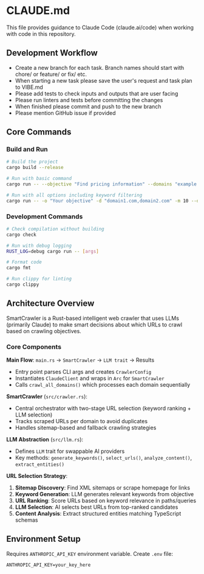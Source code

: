 # CLAUDE.md

This file provides guidance to Claude Code (claude.ai/code) when working with code in this repository.

## Development Workflow
- Create a new branch for each task. Branch names should start with chore/ or feature/ or fix/ etc.
- When starting a new task please save the user's request and task plan to VIBE.md
- Please add tests to check inputs and outputs that are user facing
- Please run linters and tests before committing the changes
- When finished please commit and push to the new branch
- Please mention GitHub issue if provided

## Core Commands

### Build and Run
```bash
# Build the project
cargo build --release

# Run with basic command
cargo run -- --objective "Find pricing information" --domains "example.com" --max-urls 5

# Run with all options including keyword filtering
cargo run -- -o "Your objective" -d "domain1.com,domain2.com" -m 10 --delay 1000 -O results.json -v --candidate-multiplier 5
```

### Development Commands
```bash
# Check compilation without building
cargo check

# Run with debug logging
RUST_LOG=debug cargo run -- [args]

# Format code
cargo fmt

# Run clippy for linting
cargo clippy
```

## Architecture Overview

SmartCrawler is a Rust-based intelligent web crawler that uses LLMs (primarily Claude) to make smart decisions about which URLs to crawl based on crawling objectives.

### Core Components

**Main Flow**: `main.rs` → `SmartCrawler` → `LLM trait` → Results
- Entry point parses CLI args and creates `CrawlerConfig`
- Instantiates `ClaudeClient` and wraps in `Arc` for `SmartCrawler`
- Calls `crawl_all_domains()` which processes each domain sequentially

**SmartCrawler** (`src/crawler.rs`):
- Central orchestrator with two-stage URL selection (keyword ranking + LLM selection)
- Tracks scraped URLs per domain to avoid duplicates
- Handles sitemap-based and fallback crawling strategies

**LLM Abstraction** (`src/llm.rs`):
- Defines `LLM` trait for swappable AI providers
- Key methods: `generate_keywords()`, `select_urls()`, `analyze_content()`, `extract_entities()`

**URL Selection Strategy**:
1. **Sitemap Discovery**: Find XML sitemaps or scrape homepage for links
2. **Keyword Generation**: LLM generates relevant keywords from objective
3. **URL Ranking**: Score URLs based on keyword relevance in paths/queries
4. **LLM Selection**: AI selects best URLs from top-ranked candidates
5. **Content Analysis**: Extract structured entities matching TypeScript schemas

## Environment Setup

Requires `ANTHROPIC_API_KEY` environment variable. Create `.env` file:
```
ANTHROPIC_API_KEY=your_key_here
```
